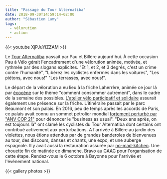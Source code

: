```yaml
---
title: "Passage du Tour Alternatiba"
date: 2018-09-30T14:59:14+02:00
author: "Sébastien Lamy"
tags:
  - vélorution
  - action
---
```


{{< youtube XjPJuYiZZAM >}}

Le [Tour Alternatiba][] passait par Pau et Billère aujourd'hui. À cette occasion
Pau à Vélo gérait l'encadrement d'une vélorution animée, motivée, et rythmée par
des slogans explicites. "Et 1, et 2, et 3 degrés, c'est un crime contre
l'humanité", "Libérez les cyclistes enfermés dans les voitures", "Les piétons,
avec nous!" "Les terrasses, avec nous!". 

Le départ de la vélorution a eu lieu à la friche Laherrère, animée ce jour là
par [écocène][] sur le thème "comment consommer autrement", dans le cadre de la
semaine des possibles. [L'atelier vélo participatif et solidaire][]  assurait
également une présence sur la friche. L'itinéraire passait par le parc Beaumont
et son palais. En 2016, peu de temps après les accords de Paris,  ce palais
avait connu un sommet pétrolier mondial [fortement perturbé par "ANV COP 21"] pour
dénoncer le "business as usual". "Deux ans après, on est toujours là" ont clamé
les cyclistes du Tour Alternatiba dont certains ont contribué activement aux
perturbations. A l'arrivée à Billère au jardin des violettes, nous étions
attendus par de grandes banderoles de bienvenues au tour, des discours, danses
et chants, une expo, et une auberge espagnole. Il y avait aussi la restauration
assurée par [no-mad-kitchen][]. Une chouette fin de matinée ce dimanche. Bravo au
[CAAC][] pour l'organisation de cette étape. Rendez-vous le 6 octobre à Bayonne pour
l'arrivée et l'évènement national.

{{< gallery photos >}}



[Tour Alternatiba]: https://tour.alternatiba.eu/
[écocène]: http://ecocene.fr/
[L'atelier vélo participatif et solidaire]: http://ateliervelopau.fr/
[fortement perturbé par "ANV COP 21"]: https://alternatiba.eu/2016/04/de-la-cop21-au-sommet-petrolier-de-pau-lancement-dune-strategie-daction-non-violente-et-determinee-pour-le-climat/
[no-mad-kitchen]: https://www.facebook.com/NMK64/
[CAAC]: https://www.facebook.com/pg/leCAAC/posts/

